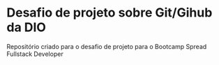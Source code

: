 # Desafio de projeto sobre Git/Gihub da DIO
Repositório criado para o desafio de projeto para o Bootcamp Spread Fullstack Developer
